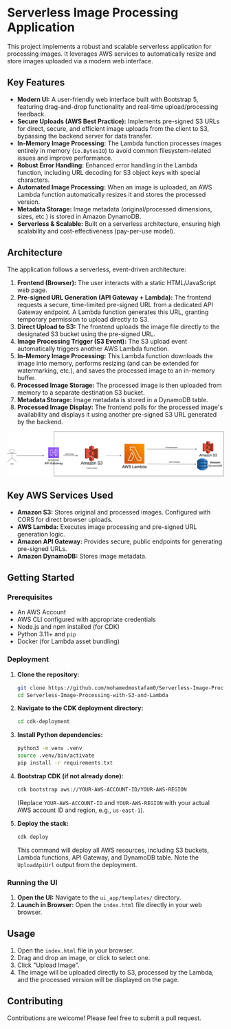 # Serverless Image Processing Application

This project implements a robust and scalable serverless application for processing images. It leverages AWS services to automatically resize and store images uploaded via a modern web interface.

## Key Features 

*   **Modern UI:** A user-friendly web interface built with Bootstrap 5, featuring drag-and-drop functionality and real-time upload/processing feedback.
*   **Secure Uploads (AWS Best Practice):** Implements pre-signed S3 URLs for direct, secure, and efficient image uploads from the client to S3, bypassing the backend server for data transfer.
*   **In-Memory Image Processing:** The Lambda function processes images entirely in memory (`io.BytesIO`) to avoid common filesystem-related issues and improve performance.
*   **Robust Error Handling:** Enhanced error handling in the Lambda function, including URL decoding for S3 object keys with special characters.
*   **Automated Image Processing:** When an image is uploaded, an AWS Lambda function automatically resizes it and stores the processed version.
*   **Metadata Storage:** Image metadata (original/processed dimensions, sizes, etc.) is stored in Amazon DynamoDB.
*   **Serverless & Scalable:** Built on a serverless architecture, ensuring high scalability and cost-effectiveness (pay-per-use model).

## Architecture

The application follows a serverless, event-driven architecture:

1.  **Frontend (Browser):** The user interacts with a static HTML/JavaScript web page.
2.  **Pre-signed URL Generation (API Gateway + Lambda):** The frontend requests a secure, time-limited pre-signed URL from a dedicated API Gateway endpoint. A Lambda function generates this URL, granting temporary permission to upload directly to S3.
3.  **Direct Upload to S3:** The frontend uploads the image file directly to the designated S3 bucket using the pre-signed URL.
4.  **Image Processing Trigger (S3 Event):** The S3 upload event automatically triggers another AWS Lambda function.
5.  **In-Memory Image Processing:** This Lambda function downloads the image into memory, performs resizing (and can be extended for watermarking, etc.), and saves the processed image to an in-memory buffer.
6.  **Processed Image Storage:** The processed image is then uploaded from memory to a separate destination S3 bucket.
7.  **Metadata Storage:** Image metadata is stored in a DynamoDB table.
8.  **Processed Image Display:** The frontend polls for the processed image's availability and displays it using another pre-signed S3 URL generated by the backend.

![Architecture Diagram](architecture_diagram.drawio.png)

## Key AWS Services Used

*   **Amazon S3:** Stores original and processed images. Configured with CORS for direct browser uploads.
*   **AWS Lambda:** Executes image processing and pre-signed URL generation logic.
*   **Amazon API Gateway:** Provides secure, public endpoints for generating pre-signed URLs.
*   **Amazon DynamoDB:** Stores image metadata.

## Getting Started

### Prerequisites

*   An AWS Account
*   AWS CLI configured with appropriate credentials
*   Node.js and npm installed (for CDK)
*   Python 3.11+ and `pip`
*   Docker (for Lambda asset bundling)

### Deployment

1.  **Clone the repository:**
    ```bash
    git clone https://github.com/mohamedmostafam0/Serverless-Image-Processing-with-S3-and-Lambda.git
    cd Serverless-Image-Processing-with-S3-and-Lambda
    ```

2.  **Navigate to the CDK deployment directory:**
    ```bash
    cd cdk-deployment
    ```

3.  **Install Python dependencies:**
    ```bash
    python3 -m venv .venv
    source .venv/bin/activate
    pip install -r requirements.txt
    ```

4.  **Bootstrap CDK (if not already done):**
    ```bash
    cdk bootstrap aws://YOUR-AWS-ACCOUNT-ID/YOUR-AWS-REGION
    ```
    (Replace `YOUR-AWS-ACCOUNT-ID` and `YOUR-AWS-REGION` with your actual AWS account ID and region, e.g., `us-east-1`).

5.  **Deploy the stack:**
    ```bash
    cdk deploy
    ```
    This command will deploy all AWS resources, including S3 buckets, Lambda functions, API Gateway, and DynamoDB table. Note the `UploadApiUrl` output from the deployment.

### Running the UI

1.  **Open the UI:** Navigate to the `ui_app/templates/` directory.
2.  **Launch in Browser:** Open the `index.html` file directly in your web browser.

## Usage

1.  Open the `index.html` file in your browser.
2.  Drag and drop an image, or click to select one.
3.  Click "Upload Image".
4.  The image will be uploaded directly to S3, processed by the Lambda, and the processed version will be displayed on the page.

## Contributing

Contributions are welcome! Please feel free to submit a pull request.
